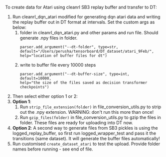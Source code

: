 To create data for Atari using cleanrl SB3 replay buffer and transfer to DT: <br>

1. Run cleanrl_dqn_atari modified for generating dqn atari data and writing the replay buffer out in DT format at intervals. Set the custom args as below: 
   1. folder in cleanrl_dqn_atari.py and other params and run file. Should generate .npy files in folder. <br>
      ```
      parser.add_argument("--dt-folder", type=str, default="/Users/perusha/tensorboard/DT_dataset/atari_9Feb/",
      help="location of buffer files for dt")
      ```
   2. write to buffer file every 10000 steps
      ```
      parser.add_argument("--dt-buffer-size", type=int, default=10000,
      help="the size of the files saved as decision transformer checkpoints")
      ```
2. Then select either option 1 or 2: 
3. **Option 1**: 
   1. Run ```strip_file_extension(folder)``` in file_conversion_utils.py to strip out the .npy extension. WARNING: don't run this more than once! 
   2. Run ```gzip_files(folder)``` in file_conversion_utils.py to gzip the files in folder. These files are ready for uploading into DT now. 
4. **Option 2**: A second way to generate files from SB3 pickles is using the logged_replay_buffer, so first
   run logged_wrapper_test and pass it the transitions (same dataset). It will generate the buffer files automatically! 
5. Run customised ```create_dataset_atari``` to test the upload. Provide folder names before running - see end of file. <br> 
